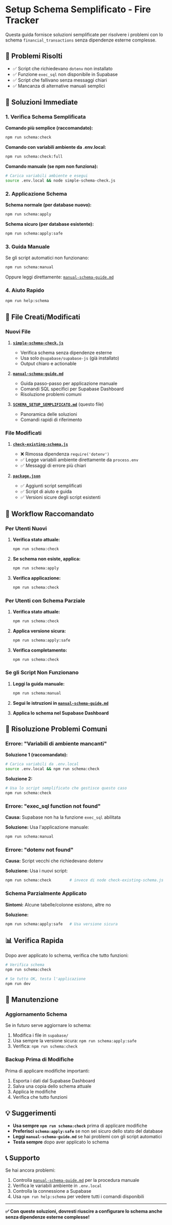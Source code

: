 # Setup Schema Semplificato - Fire Tracker

Questa guida fornisce soluzioni semplificate per risolvere i problemi con lo schema `financial_transactions` senza dipendenze esterne complesse.

## 🎯 Problemi Risolti

- ✅ Script che richiedevano `dotenv` non installato
- ✅ Funzione `exec_sql` non disponibile in Supabase
- ✅ Script che fallivano senza messaggi chiari
- ✅ Mancanza di alternative manuali semplici

## 🚀 Soluzioni Immediate

### 1. Verifica Schema Semplificata

**Comando più semplice (raccomandato):**
```bash
npm run schema:check
```

**Comando con variabili ambiente da .env.local:**
```bash
npm run schema:check:full
```

**Comando manuale (se npm non funziona):**
```bash
# Carica variabili ambiente e esegui
source .env.local && node simple-schema-check.js
```

### 2. Applicazione Schema

**Schema normale (per database nuovo):**
```bash
npm run schema:apply
```

**Schema sicuro (per database esistente):**
```bash
npm run schema:apply:safe
```

### 3. Guida Manuale

Se gli script automatici non funzionano:
```bash
npm run schema:manual
```

Oppure leggi direttamente: [`manual-schema-guide.md`](manual-schema-guide.md)

### 4. Aiuto Rapido

```bash
npm run help:schema
```

## 📁 File Creati/Modificati

### Nuovi File

1. **[`simple-schema-check.js`](simple-schema-check.js)**
   - Verifica schema senza dipendenze esterne
   - Usa solo `@supabase/supabase-js` (già installato)
   - Output chiaro e actionable

2. **[`manual-schema-guide.md`](manual-schema-guide.md)**
   - Guida passo-passo per applicazione manuale
   - Comandi SQL specifici per Supabase Dashboard
   - Risoluzione problemi comuni

3. **[`SCHEMA_SETUP_SEMPLIFICATO.md`](SCHEMA_SETUP_SEMPLIFICATO.md)** (questo file)
   - Panoramica delle soluzioni
   - Comandi rapidi di riferimento

### File Modificati

1. **[`check-existing-schema.js`](check-existing-schema.js)**
   - ❌ Rimossa dipendenza `require('dotenv')`
   - ✅ Legge variabili ambiente direttamente da `process.env`
   - ✅ Messaggi di errore più chiari

2. **[`package.json`](package.json)**
   - ✅ Aggiunti script semplificati
   - ✅ Script di aiuto e guida
   - ✅ Versioni sicure degli script esistenti

## 🔧 Workflow Raccomandato

### Per Utenti Nuovi

1. **Verifica stato attuale:**
   ```bash
   npm run schema:check
   ```

2. **Se schema non esiste, applica:**
   ```bash
   npm run schema:apply
   ```

3. **Verifica applicazione:**
   ```bash
   npm run schema:check
   ```

### Per Utenti con Schema Parziale

1. **Verifica stato attuale:**
   ```bash
   npm run schema:check
   ```

2. **Applica versione sicura:**
   ```bash
   npm run schema:apply:safe
   ```

3. **Verifica completamento:**
   ```bash
   npm run schema:check
   ```

### Se gli Script Non Funzionano

1. **Leggi la guida manuale:**
   ```bash
   npm run schema:manual
   ```

2. **Segui le istruzioni in [`manual-schema-guide.md`](manual-schema-guide.md)**

3. **Applica lo schema nel Supabase Dashboard**

## 🚨 Risoluzione Problemi Comuni

### Errore: "Variabili di ambiente mancanti"

**Soluzione 1 (raccomandato):**
```bash
# Carica variabili da .env.local
source .env.local && npm run schema:check
```

**Soluzione 2:**
```bash
# Usa lo script semplificato che gestisce questo caso
npm run schema:check
```

### Errore: "exec_sql function not found"

**Causa:** Supabase non ha la funzione `exec_sql` abilitata

**Soluzione:** Usa l'applicazione manuale:
```bash
npm run schema:manual
```

### Errore: "dotenv not found"

**Causa:** Script vecchi che richiedevano dotenv

**Soluzione:** Usa i nuovi script:
```bash
npm run schema:check        # invece di node check-existing-schema.js
```

### Schema Parzialmente Applicato

**Sintomi:** Alcune tabelle/colonne esistono, altre no

**Soluzione:**
```bash
npm run schema:apply:safe   # Usa versione sicura
```

## 📊 Verifica Rapida

Dopo aver applicato lo schema, verifica che tutto funzioni:

```bash
# Verifica schema
npm run schema:check

# Se tutto OK, testa l'applicazione
npm run dev
```

## 🔄 Manutenzione

### Aggiornamento Schema

Se in futuro serve aggiornare lo schema:

1. Modifica i file in `supabase/`
2. Usa sempre la versione sicura: `npm run schema:apply:safe`
3. Verifica: `npm run schema:check`

### Backup Prima di Modifiche

Prima di applicare modifiche importanti:

1. Esporta i dati dal Supabase Dashboard
2. Salva una copia dello schema attuale
3. Applica le modifiche
4. Verifica che tutto funzioni

## 💡 Suggerimenti

- **Usa sempre `npm run schema:check`** prima di applicare modifiche
- **Preferisci `schema:apply:safe`** se non sei sicuro dello stato del database
- **Leggi `manual-schema-guide.md`** se hai problemi con gli script automatici
- **Testa sempre** dopo aver applicato lo schema

## 📞 Supporto

Se hai ancora problemi:

1. Controlla [`manual-schema-guide.md`](manual-schema-guide.md) per la procedura manuale
2. Verifica le variabili ambiente in `.env.local`
3. Controlla la connessione a Supabase
4. Usa `npm run help:schema` per vedere tutti i comandi disponibili

---

**✅ Con queste soluzioni, dovresti riuscire a configurare lo schema anche senza dipendenze esterne complesse!**